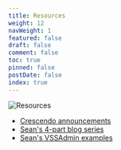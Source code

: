```yaml
---
title: Resources
weight: 12
navWeight: 1
featured: false
draft: false
comment: false
toc: true
pinned: false
postDate: false
index: true
---
```

<!-- markdownlint-disable MD041 -->
![Resources][01]

- [Crescendo announcements][03]
- [Sean's 4-part blog series][02]
- [Sean's VSSAdmin examples][04]

<!-- link references -->
[01]: images/crescendo/slide12.png
[02]: https://devblogs.microsoft.com/powershell-community/tag/crescendo/
[03]: https://devblogs.microsoft.com/powershell/tag/powershell-crescendo/
[04]: https://github.com/sdwheeler/ToolModules/tree/main/Modules/VssAdmin
